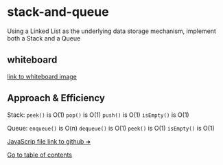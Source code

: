 # stack-and-queue
Using a Linked List as the underlying data storage mechanism, implement both a Stack and a Queue

## whiteboard

[link to whiteboard image](https://i.imgur.com/zfc5sKJ.png)

## Approach & Efficiency
Stack: 
`peek()` is O(1)
`pop()` is O(1)
`push()` is O(1)
`isEmpty()` is O(1)

Queue: 
`enqueue()` is O(n)
`dequeue()` is O(1)
`peek()` is O(1)
`isEmpty()` is O(1)

[JavaScrip file link to github ➜](https://github.com/Suhaib-Ersan/401-data-structures-and-algorithms/blob/main/class-10-stack-and-queue/stack-and-queue.js)

[Go to table of contents](https://suhaib-ersan.github.io/401-data-structures-and-algorithms)